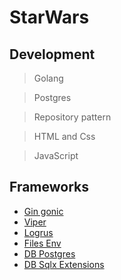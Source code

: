 # StarWars

## Development
> Golang

> Postgres

> Repository pattern

> HTML and Css

> JavaScript 

## Frameworks

- [Gin gonic](https://github.com/gin-gonic/gin)
- [Viper](https://github.com/spf13/viper)
- [Logrus](https://github.com/sirupsen/logrus)
- [Files Env](https://github.com/joho/godotenv)
- [DB Postgres](https://metanit.com/go/tutorial/10.3.php)
- [DB Sqlx Extensions](https://github.com/jmoiron/sqlx)